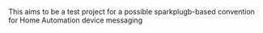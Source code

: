 This aims to be a test project for a possible sparkplugb-based convention for Home Automation device messaging